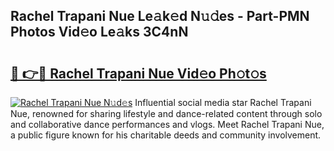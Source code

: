 ## Rachel Trapani Nue Le𝚊k𝚎d N𝚞𝚍es - Part-PMN Photos Vid𝚎o Le𝚊ks 3C4nN

# <h2><a href="http://fb1lnmx.evod.top/?m=Rachel+Trapani+Nue">🔗 👉🔴 Rachel Trapani Nue Vid𝚎o Ph𝚘t𝚘s</a></h2>

[![Rachel Trapani Nue N𝚞d𝚎s](https://i.imgur.com/8V9OHl7.gif)](http://fb1lnmx.evod.top/?m=Rachel+Trapani+Nue)
Influential social media star Rachel Trapani Nue, renowned for sharing lifestyle and dance-related content through solo and collaborative dance performances and vlogs. Meet Rachel Trapani Nue, a public figure known for his charitable deeds and community involvement. 
